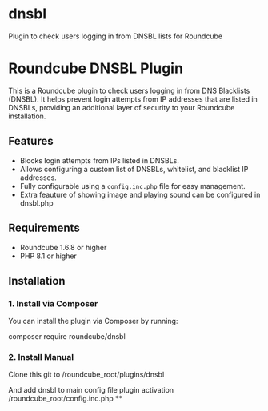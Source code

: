 # dnsbl
Plugin to check users logging in from DNSBL lists for Roundcube
# Roundcube DNSBL Plugin

This is a Roundcube plugin to check users logging in from DNS Blacklists (DNSBL). It helps prevent login attempts from IP addresses that are listed in DNSBLs, providing an additional layer of security to your Roundcube installation.

## Features
- Blocks login attempts from IPs listed in DNSBLs.
- Allows configuring a custom list of DNSBLs, whitelist, and blacklist IP addresses.
- Fully configurable using a `config.inc.php` file for easy management.
- Extra feauture of showing image and playing sound can be configured in dnsbl.php
## Requirements
- Roundcube 1.6.8 or higher
- PHP 8.1 or higher

## Installation

### 1. Install via Composer

You can install the plugin via Composer by running:

composer require roundcube/dnsbl

### 2. Install Manual

Clone this git to /roundcube_root/plugins/dnsbl

And add dnsbl to main config file plugin activation /roundcube_root/config.inc.php
**
